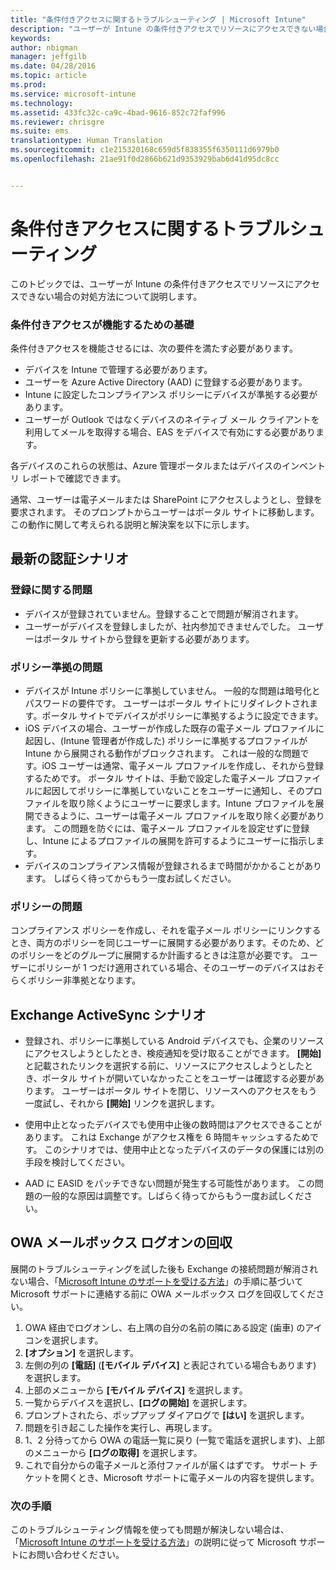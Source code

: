 ```yaml
---
title: "条件付きアクセスに関するトラブルシューティング | Microsoft Intune"
description: "ユーザーが Intune の条件付きアクセスでリソースにアクセスできない場合の対処方法。"
keywords: 
author: nbigman
manager: jeffgilb
ms.date: 04/28/2016
ms.topic: article
ms.prod: 
ms.service: microsoft-intune
ms.technology: 
ms.assetid: 433fc32c-ca9c-4bad-9616-852c72faf996
ms.reviewer: chrisgre
ms.suite: ems
translationtype: Human Translation
ms.sourcegitcommit: c1e215320168c659d5f838355f6350111d6979b0
ms.openlocfilehash: 21ae91f0d2866b621d9353929bab6d41d95dc8cc


---
```


# 条件付きアクセスに関するトラブルシューティング

このトピックでは、ユーザーが Intune の条件付きアクセスでリソースにアクセスできない場合の対処方法について説明します。 

### 条件付きアクセスが機能するための基礎

条件付きアクセスを機能させるには、次の要件を満たす必要があります。

-   デバイスを Intune で管理する必要があります。
-   ユーザーを Azure Active Directory (AAD) に登録する必要があります。
-   Intune に設定したコンプライアンス ポリシーにデバイスが準拠する必要があります。 
-   ユーザーが Outlook ではなくデバイスのネイティブ メール クライアントを利用してメールを取得する場合、EAS をデバイスで有効にする必要があります。

各デバイスのこれらの状態は、Azure 管理ポータルまたはデバイスのインベントリ レポートで確認できます。





通常、ユーザーは電子メールまたは SharePoint にアクセスしようとし、登録を要求されます。 そのプロンプトからユーザーはポータル サイトに移動します。 この動作に関して考えられる説明と解決案を以下に示します。

## 最新の認証シナリオ

### 登録に関する問題

 -  デバイスが登録されていません。登録することで問題が解消されます。
 -  ユーザーがデバイスを登録しましたが、社内参加できませんでした。 ユーザーはポータル サイトから登録を更新する必要があります。 
 
### ポリシー準拠の問題

 -  デバイスが Intune ポリシーに準拠していません。 一般的な問題は暗号化とパスワードの要件です。 ユーザーはポータル サイトにリダイレクトされます。ポータル サイトでデバイスがポリシーに準拠するように設定できます。
 -  iOS デバイスの場合、ユーザーが作成した既存の電子メール プロファイルに起因し、(Intune 管理者が作成した) ポリシーに準拠するプロファイルが Intune から展開される動作がブロックされます。 これは一般的な問題です。iOS ユーザーは通常、電子メール プロファイルを作成し、それから登録するためです。 ポータル サイトは、手動で設定した電子メール プロファイルに起因してポリシーに準拠していないことをユーザーに通知し、そのプロファイルを取り除くようにユーザーに要求します。Intune プロファイルを展開できるように、ユーザーは電子メール プロファイルを取り除く必要があります。 この問題を防ぐには、電子メール プロファイルを設定せずに登録し、Intune によるプロファイルの展開を許可するようにユーザーに指示します。  
 -  デバイスのコンプライアンス情報が登録されるまで時間がかかることがあります。 しばらく待ってからもう一度お試しください。

### ポリシーの問題

コンプライアンス ポリシーを作成し、それを電子メール ポリシーにリンクするとき、両方のポリシーを同じユーザーに展開する必要があります。そのため、どのポリシーをどのグループに展開するか計画するときは注意が必要です。 ユーザーにポリシーが 1 つだけ適用されている場合、そのユーザーのデバイスはおそらくポリシー非準拠となります。


## Exchange ActiveSync シナリオ


- 登録され、ポリシーに準拠している Android デバイスでも、企業のリソースにアクセスしようとしたとき、検疫通知を受け取ることができます。 **[開始]** と記載されたリンクを選択する前に、リソースにアクセスしようとしたとき、ポータル サイトが開いていなかったことをユーザーは確認する必要があります。 ユーザーはポータル サイトを閉じ、リソースへのアクセスをもう一度試し、それから **[開始]** リンクを選択します。

- 使用中止となったデバイスでも使用中止後の数時間はアクセスできることがあります。 これは Exchange がアクセス権を 6 時間キャッシュするためです。 このシナリオでは、使用中止となったデバイスのデータの保護には別の手段を検討してください。
- AAD に EASID をパッチできない問題が発生する可能性があります。 この問題の一般的な原因は調整です。しばらく待ってからもう一度お試しください。 

## OWA メールボックス ログオンの回収

展開のトラブルシューティングを試した後も Exchange の接続問題が解消されない場合、「[Microsoft Intune のサポートを受ける方法](how-to-get-support-for-microsoft-intune.md)」の手順に基づいて Microsoft サポートに連絡する前に OWA メールボックス ログを回収してください。

1. OWA 経由でログオンし、右上隅の自分の名前の隣にある設定 (歯車) のアイコンを選択します。 
2. **[オプション]** を選択します。
3. 左側の列の **[電話]** (**[モバイル デバイス]** と表記されている場合もあります) を選択します。
4. 上部のメニューから **[モバイル デバイス]** を選択します。 
5. 一覧からデバイスを選択し、**[ログの開始]** を選択します。 
6. プロンプトされたら、ポップアップ ダイアログで **[はい]** を選択します。 
7. 問題を引き起こした操作を実行し、再現します。 
8. 1、2 分待ってから OWA の電話一覧に戻り (一覧で電話を選択します)、上部のメニューから **[ログの取得]** を選択します。 
9. これで自分からの電子メールと添付ファイルが届くはずです。 サポート チケットを開くとき、Microsoft サポートに電子メールの内容を提供します。


### 次の手順
このトラブルシューティング情報を使っても問題が解決しない場合は、「[Microsoft Intune のサポートを受ける方法](how-to-get-support-for-microsoft-intune.md)」の説明に従って Microsoft サポートにお問い合わせください。



<!--HONumber=Jul16_HO3-->


